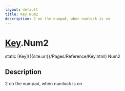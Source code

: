 ```yaml
---
layout: default
title: Key.Num2
description: 2 on the numpad, when numlock is on
---
```

# [Key]({{site.url}}/Pages/Reference/Key.html).Num2

<div class='signature' markdown='1'>
static [Key]({{site.url}}/Pages/Reference/Key.html) Num2
</div>

## Description
2 on the numpad, when numlock is on

